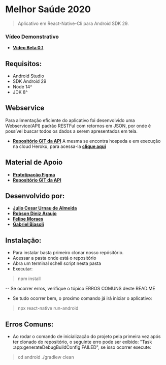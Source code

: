 # Melhor Saúde 2020
> Aplicativo em React-Native-Cli para Android SDK 29. 

### Vídeo Demonstrativo
- **[Video Beta 0.1](https://www.youtube.com/watch?v=7ttV8G1XVRc)**


## Requisitos:
- Android Studio 
- SDK Android 29
- Node 14^
- JDK 8^

## Webservice
Para alimentação eficiente do aplicativo foi desenvolvido uma Webservice(API) padrão RESTFul com retornos em JSON, por onde é possível buscar todos os dados a serem apresentados em tela.
- **[Repositório GIT da API](https://github.com/urnauzao/melhor-saude-webservice)** 
A mesma se encontra hospeda e em execução na cloud Heroku, para acessa-la **[clique aqui](https://melhor-saude-webservice.herokuapp.com)**


## Material de Apoio
- **[Prototipação Figma](https://www.figma.com/file/7MIK4jMREmAz87FkCSnCP9/Melhor-Sa%C3%BAde?node-id=11%3A407)**
- **[Repositório GIT da API](https://github.com/urnauzao/melhor-saude-webservice)** 



## Desenvolvido por:
- **[Julio Cesar Urnau de Almeida](https://www.linkedin.com/in/urnau/)**
- **[Robson Diniz Araujo](https://www.linkedin.com/in/robsondaraujo/)**
- **[Felipe Moraes](#)**
- **[Gabriel Biasoli](#)**


## Instalação:
 - Para instalar basta primeiro clonar nosso repósitório.
 - Acessar a pasta onde está o repositório
 - Abra um terminal schell script nesta pasta
 - Executar:
> npm install
 
 -- Se ocorrer erros, verifique o tópico ERROS COMUNS deste READ.ME
 
 - Se tudo ocorrer bem, o proximo comando já irá iniciar o aplicativo:
 > npx react-native run-android

## Erros Comuns:
 - Ao rodar o comando de inicialização do projeto pela primeira vez após ter clonado do repositório, o seguinte erro pode ser exibido: "Task :app:generateDebugBuildConfig FAILED", se isso ocorrer execute:
> cd android
> ./gradlew clean

